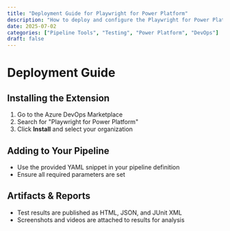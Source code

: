 ```yaml
---
title: "Deployment Guide for Playwright for Power Platform"
description: "How to deploy and configure the Playwright for Power Platform DevOps extension in Azure DevOps pipelines."
date: 2025-07-02
categories: ["Pipeline Tools", "Testing", "Power Platform", "DevOps"]
draft: false
---
```

# Deployment Guide

## Installing the Extension

1. Go to the Azure DevOps Marketplace
2. Search for "Playwright for Power Platform"
3. Click **Install** and select your organization

## Adding to Your Pipeline

- Use the provided YAML snippet in your pipeline definition
- Ensure all required parameters are set

## Artifacts & Reports

- Test results are published as HTML, JSON, and JUnit XML
- Screenshots and videos are attached to results for analysis
